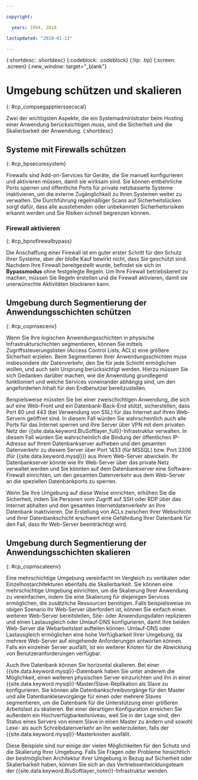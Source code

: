 ```yaml
---

copyright:

  years: 1994, 2018

lastupdated: "2018-01-11"

---
```


{:shortdesc: .shortdesc}
{:codeblock: .codeblock}
{:tip: .tip}
{:screen: .screen}
{:new_window: target="_blank"}

# Umgebung schützen und skalieren
{: #cp_compsegapptierssecscal}

Zwei der wichtigsten Aspekte, die ein Systemadministrator beim Hosting einer Anwendung berücksichtigen muss, sind die Sicherheit und die Skalierbarkeit der Anwendung.
{:shortdesc}

## Systeme mit Firewalls schützen
{: #cp_bpsecuresystem}

Firewalls sind Add-on-Services für Geräte, die Sie manuell konfigurieren und aktivieren müssen, damit sie wirksam sind. Sie können entbehrliche Ports sperren und öffentliche Ports für private netzbasierte Systeme inaktivieren, um die externe Zugänglichkeit zu Ihren Systemen weiter zu verwalten. Die Durchführung regelmäßiger Scans auf Sicherheitslücken sorgt dafür, dass alle ausstehenden oder unbekannten Sicherheitsrisiken erkannt werden und Sie Risiken schnell begrenzen können.

### Firewall aktivieren
{: #cp_bpnofirewalbypass}

Die Anschaffung einer Firewall ist ein guter erster Schritt für den Schutz Ihrer Systeme, aber der bloße Kauf bewirkt nicht, dass Sie geschützt sind. Nachdem Ihre Firewall bereitgestellt wurde, befindet sie sich im **Bypassmodus** ohne festgelegte Regeln. Um Ihre Firewall betriebsbereit zu machen, müssen Sie Regeln erstellen und die Firewall aktivieren, damit sie unerwünschte Aktivitäten blockieren kann.


## Umgebung durch Segmentierung der Anwendungsschichten schützen
{: #cp_copmsecenv}

Wenn Sie Ihre logischen Anwendungsschichten in physische Infrastrukturschichten segmentieren, können Sie mittels Zugriffssteuerungslisten (Access Control Lists, ACLs) eine größere Sicherheit erzielen. Beim Segmentieren Ihrer Anwendungsschichten muss insbesondere der Datenverkehr, den Sie für jede Schicht ermöglichen wollen, und auch sein Ursprung berücksichtigt werden. Hierzu müssen Sie sich Gedanken darüber machen, wie die Anwendung grundlegend funktioniert und welche Services voneinander abhängig sind, um den angeforderten Inhalt für den Endbenutzer bereitzustellen.

Beispielsweise müssten Sie bei einer zweischichtigen Anwendung, die sich auf eine Web-Front und ein Datenbank-Back-End stützt, sicherstellen, dass Port 80 und 443 (bei Verwendung von SSL) für das Internet auf Ihren Web-Servern geöffnet sind. In diesem Fall würden Sie wahrscheinlich auch alle Ports für das Internet sperren und Ihre Server über VPN mit dem privaten Netz der {{site.data.keyword.BluSoftlayer_full}}-Infrastruktur verwalten. In diesem Fall würden Sie wahrscheinlich die Bindung der öffentlichen IP-Adresse auf Ihrem Datenbankserver aufheben und den gesamten Datenverkehr zu diesem Server über Port 1433 (für MSSQL) bzw. Port 3306 (für {{site.data.keyword.mysql}}) aus Ihrem Web-Server abwickeln. Ihr Datenbankserver könnte wie Ihr Web-Server über das private Netz verwaltet werden und Sie könnten auf dem Datenbankserver eine Software-Firewall einrichten, um den gesamten Datenverkehr aus dem Web-Server an die speziellen Datenbankports zu sperren.

Wenn Sie Ihre Umgebung auf diese Weise einrichten, erhöhen Sie die Sicherheit, indem Sie Personen vom Zugriff auf SSH oder RDP über das Internet abhalten und den gesamten Internetdatenverkehr an Ihre Datenbank inaktivieren. Die Erstellung von ACLs zwischen Ihrer Webschicht und Ihrer Datenbankschicht erschwert eine Gefährdung Ihrer Datenbank für den Fall, dass Ihr Web-Server beeinträchtigt wird.

## Umgebung durch Segmentierung der Anwendungsschichten skalieren
{: #cp_copmscaleenv}

Eine mehrschichtige Umgebung vereinfacht im Vergleich zu vertikalen oder Einzelhostarchitekturen ebenfalls die Skalierbarkeit. Sie können eine mehrschichtige Umgebung einrichten, um die Skalierung Ihrer Anwendung zu vereinfachen, indem Sie eine Skalierung für diejenigen Services ermöglichen, die zusätzliche Ressourcen benötigen. Falls beispielsweise im obigen Szenario Ihr Web-Server überfordert ist, können Sie einfach einen weiteren Web-Server bereitstellen, Site- oder Anwendungsdaten replizieren und einen Lastausgleich oder Umlauf-DNS konfigurieren, damit Ihre beiden Web-Server die Webarbeitslast aufteilen können. Umlauf-DNS oder Lastausgleich ermöglichen eine hohe Verfügbarkeit Ihrer Umgebung, da mehrere Web-Server auf eingehende Anforderungen antworten können. Falls ein einzelner Server ausfällt, ist ein weiterer Knoten für die Abwicklung von Benutzeranforderungen verfügbar.

Auch Ihre Datenbank können Sie horizontal skalieren. Bei einer {{site.data.keyword.mysql}}-Datenbank haben Sie unter anderem die Möglichkeit, einen weiteren physischen Server einzurichten und ihn in einer {{site.data.keyword.mysql}}-Master/Slave-Replikation als Slave zu konfigurieren. Sie können alle Datenbankschreibvorgänge für den Master und alle Datenbanklesevorgänge für einen oder mehrere Slaves segmentieren, um die Datenbank für die Unterstützung einer größeren Arbeitslast zu skalieren. Bei einer derartigen Konfiguration erreichen Sie außerdem ein Hochverfügbarkeitsniveau, weil Sie in der Lage sind, den Status eines Servers von einem Slave in einen Master zu ändern und sowohl Lese- als auch Schreibdatenverkehr an ihn weiterzuleiten, falls der {{site.data.keyword.mysql}}-Masterknoten ausfällt.

Diese Beispiele sind nur einige der vielen Möglichkeiten für den Schutz und die Skalierung Ihrer Umgebung. Falls Sie Fragen oder Probleme hinsichtlich der bestmöglichen Architektur Ihrer Umgebung in Bezug auf Sicherheit oder Skalierbarkeit haben, können Sie sich an das Vertriebsentwicklungsteam der {{site.data.keyword.BluSoftlayer_notm}}-Infrastruktur wenden.
